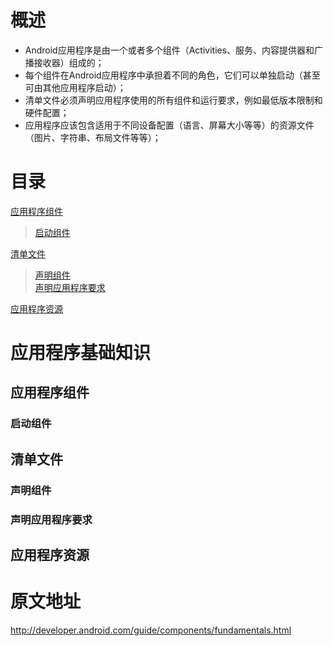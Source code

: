 # 概述 #

+ Android应用程序是由一个或者多个组件（Activities、服务、内容提供器和广播接收器）组成的；
+ 每个组件在Android应用程序中承担着不同的角色，它们可以单独启动（甚至可由其他应用程序启动）；
+ 清单文件必须声明应用程序使用的所有组件和运行要求，例如最低版本限制和硬件配置；
+ 应用程序应该包含适用于不同设备配置（语言、屏幕大小等等）的资源文件（图片、字符串、布局文件等等）；


# 目录 #

[应用程序组件](#ApplicationComponents)	
> [启动组件](#ActivateComponents)	

[清单文件](#ManifestFile)	
> [声明组件](#DeclareComponents)	
> [声明应用程序要求](#DeclareRequirements)

[应用程序资源](#ApplicationResources)  


# 应用程序基础知识 #


## 应用程序组件 <a id="ApplicationComponents" /> ##


### 启动组件 <a id="ActivateComponents" /> ###


## 清单文件 <a id="ManifestFile" /> ##


### 声明组件 <a id="DeclareComponents" /> ###


### 声明应用程序要求 <a id="DeclareRequirements" /> ###


## 应用程序资源 <a id="ApplicationResources" /> ##


# 原文地址 #

<http://developer.android.com/guide/components/fundamentals.html>
